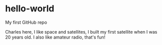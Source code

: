 # hello-world

My first GitHub repo

Charles here, I like space and satellites, I built my first satellite when I was 20 years old. 
I also like amateur radio, that's fun!

